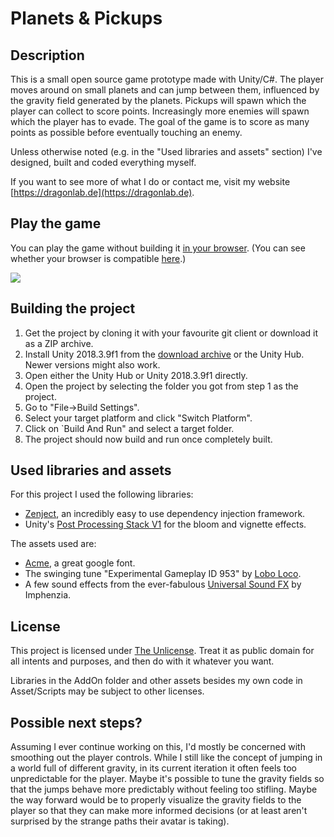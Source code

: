 # Planets & Pickups

## Description

This is a small open source game prototype made with Unity/C#. The player moves around on small planets and can jump between them, influenced by the gravity field generated by the planets. Pickups will spawn which the player can collect to score points. Increasingly more enemies will spawn which the player has to evade. The goal of the game is to score as many points as possible before eventually touching an enemy.

Unless otherwise noted (e.g. in the "Used libraries and assets" section) I've designed, built and coded everything myself.

If you want to see more of what I do or contact me, visit my website [https://dragonlab.de](https://dragonlab.de).

## Play the game

You can play the game without building it [in your browser](https://dragonlab.de/projects/PlanetsAndPickups/). (You can see whether your browser is compatible [here](https://docs.unity3d.com/Manual/webgl-browsercompatibility.html).)

<img src="https://dragonlab.de/projects/PlanetsAndPickups/gameplay2.gif"/>

## Building the project

1. Get the project by cloning it with your favourite git client or download it as a ZIP archive.
2. Install Unity 2018.3.9f1 from the [download archive](https://unity3d.com/get-unity/download/archive) or the Unity Hub. Newer versions might also work.
3. Open either the Unity Hub or Unity 2018.3.9f1 directly.
4. Open the project by selecting the folder you got from step 1 as the project.
5. Go to "File->Build Settings".
6. Select your target platform and click "Switch Platform".
7. Click on `Build And Run" and select a target folder.
8. The project should now build and run once completely built.

## Used libraries and assets

For this project I used the following libraries:
- [Zenject](https://github.com/modesttree/Zenject), an incredibly easy to use dependency injection framework.
- Unity's [Post Processing Stack V1](https://assetstore.unity.com/packages/essentials/post-processing-stack-83912) for the bloom and vignette effects.

The assets used are:
- [Acme](https://fonts.google.com/specimen/Acme?selection.family=Acme), a great google font.
- The swinging tune "Experimental Gameplay ID 953" by [Lobo Loco](http://freemusicarchive.org/music/Lobo_Loco).
- A few sound effects from the ever-fabulous [Universal Sound FX](https://www.imphenzia.com/universal-sound-fx) by Imphenzia.

## License

This project is licensed under [The Unlicense](https://github.com/TobiasWehrum/planets-and-pickups/blob/master/LICENSE). Treat it as public domain for all intents and purposes, and then do with it whatever you want.

Libraries in the AddOn folder and other assets besides my own code in Asset/Scripts may be subject to other licenses.

## Possible next steps?

Assuming I ever continue working on this, I'd mostly be concerned with smoothing out the player controls. While I still like the concept of jumping in a world full of different gravity, in its current iteration it often feels too unpredictable for the player. Maybe it's possible to tune the gravity fields so that the jumps behave more predictably without feeling too stifling. Maybe the way forward would be to properly visualize the gravity fields to the player so that they can make more informed decisions (or at least aren't surprised by the strange paths their avatar is taking).